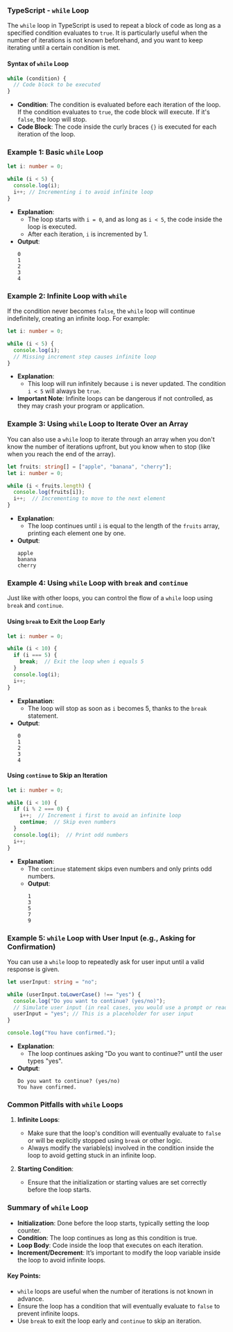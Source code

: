 ### TypeScript - `while` Loop

The `while` loop in TypeScript is used to repeat a block of code as long as a specified condition evaluates to `true`. It is particularly useful when the number of iterations is not known beforehand, and you want to keep iterating until a certain condition is met.

#### **Syntax of `while` Loop**

```typescript
while (condition) {
  // Code block to be executed
}
```

- **Condition**: The condition is evaluated before each iteration of the loop. If the condition evaluates to `true`, the code block will execute. If it's `false`, the loop will stop.
- **Code Block**: The code inside the curly braces `{}` is executed for each iteration of the loop.

### **Example 1: Basic `while` Loop**

```typescript
let i: number = 0;

while (i < 5) {
  console.log(i);
  i++; // Incrementing i to avoid infinite loop
}
```

- **Explanation**:
  - The loop starts with `i = 0`, and as long as `i < 5`, the code inside the loop is executed.
  - After each iteration, `i` is incremented by 1.
- **Output**:
  ```
  0
  1
  2
  3
  4
  ```

### **Example 2: Infinite Loop with `while`**

If the condition never becomes `false`, the `while` loop will continue indefinitely, creating an infinite loop. For example:

```typescript
let i: number = 0;

while (i < 5) {
  console.log(i);
  // Missing increment step causes infinite loop
}
```

- **Explanation**:
  - This loop will run infinitely because `i` is never updated. The condition `i < 5` will always be `true`.
- **Important Note**: Infinite loops can be dangerous if not controlled, as they may crash your program or application.

### **Example 3: Using `while` Loop to Iterate Over an Array**

You can also use a `while` loop to iterate through an array when you don't know the number of iterations upfront, but you know when to stop (like when you reach the end of the array).

```typescript
let fruits: string[] = ["apple", "banana", "cherry"];
let i: number = 0;

while (i < fruits.length) {
  console.log(fruits[i]);
  i++;  // Incrementing to move to the next element
}
```

- **Explanation**:
  - The loop continues until `i` is equal to the length of the `fruits` array, printing each element one by one.
- **Output**:
  ```
  apple
  banana
  cherry
  ```

### **Example 4: Using `while` Loop with `break` and `continue`**

Just like with other loops, you can control the flow of a `while` loop using `break` and `continue`.

#### **Using `break` to Exit the Loop Early**

```typescript
let i: number = 0;

while (i < 10) {
  if (i === 5) {
    break;  // Exit the loop when i equals 5
  }
  console.log(i);
  i++;
}
```

- **Explanation**:
  - The loop will stop as soon as `i` becomes 5, thanks to the `break` statement.
- **Output**:
  ```
  0
  1
  2
  3
  4
  ```

#### **Using `continue` to Skip an Iteration**

```typescript
let i: number = 0;

while (i < 10) {
  if (i % 2 === 0) {
    i++;  // Increment i first to avoid an infinite loop
    continue;  // Skip even numbers
  }
  console.log(i);  // Print odd numbers
  i++;
}
```

- **Explanation**:
  - The `continue` statement skips even numbers and only prints odd numbers.
  - **Output**:
    ```
    1
    3
    5
    7
    9
    ```

### **Example 5: `while` Loop with User Input (e.g., Asking for Confirmation)**

You can use a `while` loop to repeatedly ask for user input until a valid response is given.

```typescript
let userInput: string = "no";

while (userInput.toLowerCase() !== "yes") {
  console.log("Do you want to continue? (yes/no)");
  // Simulate user input (in real cases, you would use a prompt or read input)
  userInput = "yes"; // This is a placeholder for user input
}

console.log("You have confirmed.");
```

- **Explanation**:
  - The loop continues asking "Do you want to continue?" until the user types "yes".
- **Output**:
  ```
  Do you want to continue? (yes/no)
  You have confirmed.
  ```

### **Common Pitfalls with `while` Loops**

1. **Infinite Loops**:
   - Make sure that the loop's condition will eventually evaluate to `false` or will be explicitly stopped using `break` or other logic.
   - Always modify the variable(s) involved in the condition inside the loop to avoid getting stuck in an infinite loop.

2. **Starting Condition**:
   - Ensure that the initialization or starting values are set correctly before the loop starts.

### **Summary of `while` Loop**

- **Initialization**: Done before the loop starts, typically setting the loop counter.
- **Condition**: The loop continues as long as this condition is true.
- **Loop Body**: Code inside the loop that executes on each iteration.
- **Increment/Decrement**: It’s important to modify the loop variable inside the loop to avoid infinite loops.

#### Key Points:
- `while` loops are useful when the number of iterations is not known in advance.
- Ensure the loop has a condition that will eventually evaluate to `false` to prevent infinite loops.
- Use `break` to exit the loop early and `continue` to skip an iteration.

